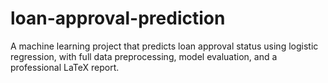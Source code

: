 # loan-approval-prediction
A machine learning project that predicts loan approval status using logistic regression, with full data preprocessing, model evaluation, and a professional LaTeX report.
